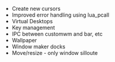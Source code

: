 - Create new cursors
- Improved error handling using lua_pcall
- Virtual Desktops
- Key management
- IPC between customwm and bar, etc
- Wallpaper
- Window maker docks
- Move/resize - only window silloute